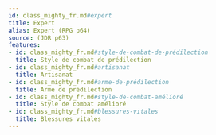 ```yaml
---
id: class_mighty_fr.md#expert
title: Expert
alias: Expert (RPG p64)
source: (JDR p63)
features:
- id: class_mighty_fr.md#style-de-combat-de-prédilection
  title: Style de combat de prédilection
- id: class_mighty_fr.md#artisanat
  title: Artisanat
- id: class_mighty_fr.md#arme-de-prédilection
  title: Arme de prédilection
- id: class_mighty_fr.md#style-de-combat-amélioré
  title: Style de combat amélioré
- id: class_mighty_fr.md#blessures-vitales
  title: Blessures vitales
---
```


